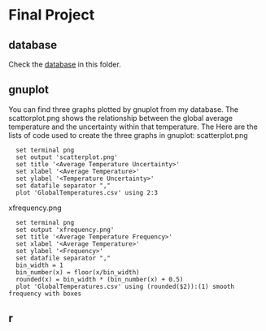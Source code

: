# Final Project

## database
Check the [database](https://github.com/syf9748/yifansun/blob/master/data/GlobalTemperatures.csv) in this folder. 
## gnuplot
You can find three graphs plotted by gnuplot from my database. 
The scattorplot.png shows the relationship between the global average temperature and the uncertainty within that temperature.
The 
Here are the lists of code used to create the three graphs in gnuplot:
scatterplot.png
```
  set terminal png
  set output 'scatterplot.png'
  set title '<Average Temperature Uncertainty>'
  set xlabel '<Average Temperature>'
  set ylabel '<Temperature Uncertainty>'
  set datafile separator ","
  plot 'GlobalTemperatures.csv' using 2:3
```
xfrequency.png
```
  set terminal png
  set output 'xfrequency.png'
  set title '<Average Temperature Frequency>'
  set xlabel '<Average Temperature>'
  set ylabel '<Frequency>'
  set datafile separator ","
  bin_width = 1
  bin_number(x) = floor(x/bin_width)
  rounded(x) = bin_width * (bin_number(x) + 0.5)
  plot 'GlobalTemperatures.csv' using (rounded($2)):(1) smooth frequency with boxes
```

## r
